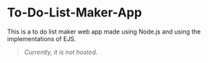 # To-Do-List-Maker-App
This is a to do list maker web app made using Node.js and using the implementations of EJS. 

> *Currently, it is not hosted.*
